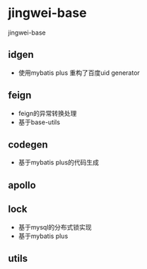 # jingwei-base
jingwei-base


## idgen
- 使用mybatis plus 重构了百度uid generator

## feign
- feign的异常转换处理
- 基于base-utils
## codegen
- 基于mybatis plus的代码生成

## apollo

## lock
- 基于mysql的分布式锁实现
- 基于mybatis plus
## utils
